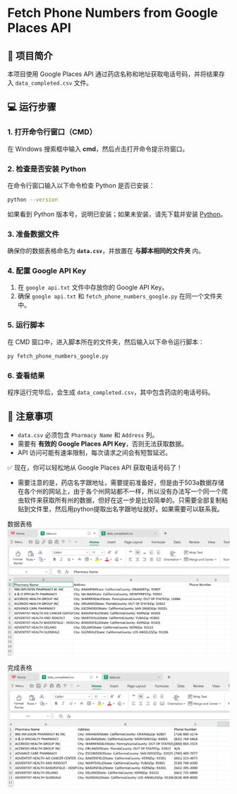 # Fetch Phone Numbers from Google Places API

## 📌 项目简介
本项目使用 Google Places API 通过药店名称和地址获取电话号码，并将结果存入 `data_completed.csv` 文件。

## 💻 运行步骤

### 1. 打开命令行窗口（CMD）
在 Windows 搜索框中输入 **cmd**，然后点击打开命令提示符窗口。

### 2. 检查是否安装 Python
在命令行窗口输入以下命令检查 Python 是否已安装：

```sh
python --version
```

如果看到 Python 版本号，说明已安装；如果未安装，请先下载并安装 [Python](https://www.python.org/downloads/)。

### 3. 准备数据文件
确保你的数据表格命名为 **`data.csv`**，并放置在 **与脚本相同的文件夹** 内。

### 4. 配置 Google API Key
1. 在 `google api.txt` 文件中存放你的 Google API Key。
2. 确保 `google api.txt` 和 `fetch_phone_numbers_google.py` 在同一个文件夹中。

### 5. 运行脚本
在 CMD 窗口中，进入脚本所在的文件夹，然后输入以下命令运行脚本：

```sh
py fetch_phone_numbers_google.py
```

### 6. 查看结果
程序运行完毕后，会生成 `data_completed.csv`，其中包含药店的电话号码。

## 🎯 注意事项
- `data.csv` 必须包含 `Pharmacy Name` 和 `Address` 列。
- 需要有 **有效的 Google Places API Key**，否则无法获取数据。
- API 访问可能有速率限制，每次请求之间会有短暂延迟。

✅ 现在，你可以轻松地从 Google Places API 获取电话号码了！


- 需要注意的是，药店名字跟地址，需要提前准备好，但是由于503a数据存储在各个州的网站上，由于各个州网站都不一样，所以没有办法写一个同一个爬虫软件来获取所有州的数据，但好在这一步是比较简单的。只需要全部复制粘贴到文件里，然后用python提取出名字跟地址就好。如果需要可以联系我。


数据表格
![alt text](image-1.png)

完成表格
![alt text](image-2.png)